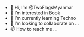 - 👋 Hi, I’m @TwoFlagsMyanmar
- 👀 I’m interested in Book
- 🌱 I’m currently learning Techno
- 💞️ I’m looking to collaborate on ...
- 📫 How to reach me ...

<!---
TwoFlagsMyanmar/TwoFlagsMyanmar is a ✨ special ✨ repository because its `README.md` (this file) appears on your GitHub profile.
You can click the Preview link to take a look at your changes.
--->
